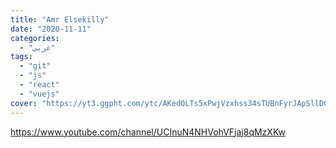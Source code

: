 ```yaml
---
title: "Amr Elsekilly"
date: "2020-11-11"
categories:
  - "عربي"
tags:
  - "git"
  - "js"
  - "react"
  - "vuejs"
cover: "https://yt3.ggpht.com/ytc/AKedOLTs5xPwjVzxhss34sTUBnFyrJApSllD0pa3oQaOhw=s88-c-k-c0x00ffffff-no-rj"
---
```


https://www.youtube.com/channel/UCInuN4NHVohVFjaj8qMzXKw
